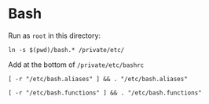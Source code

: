 # Bash

Run as `root` in this directory:

```
ln -s $(pwd)/bash.* /private/etc/
```

Add at the bottom of `/private/etc/bashrc`

```
[ -r "/etc/bash.aliases" ] && . "/etc/bash.aliases"

[ -r "/etc/bash.functions" ] && . "/etc/bash.functions"
```
